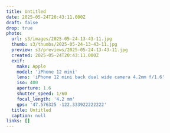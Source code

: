 ```yaml
---
title: Untitled
date: 2025-05-24T20:43:11.000Z
draft: false
drop: true
photo:
  url: s3/images/2025-05-24-13-43-11.jpg
  thumb: s3/thumbs/2025-05-24-13-43-11.jpg
  preview: s3/previews/2025-05-24-13-43-11.jpg
  created: 2025-05-24T20:43:11.000Z
  exif:
    make: Apple
    model: 'iPhone 12 mini'
    lens: 'iPhone 12 mini back dual wide camera 4.2mm f/1.6'
    iso: 400
    aperture: 1.6
    shutter_speed: 1/60
    focal_length: '4.2 mm'
    gps: '47.576325 -122.333922222222'
  title: Untitled
  caption: null
links: []
---
```


